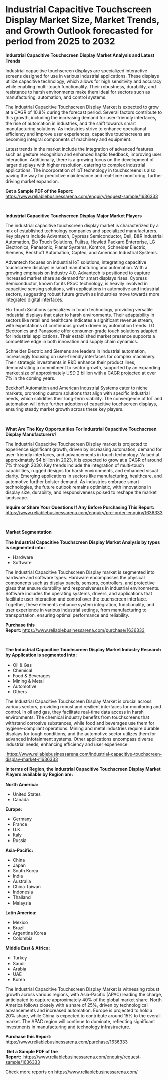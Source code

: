 <p><h1>Industrial Capacitive Touchscreen Display Market Size, Market Trends, and Growth Outlook forecasted for period from 2025 to 2032</h1></p><p><strong>Industrial Capacitive Touchscreen Display Market Analysis and Latest Trends</strong></p>
<p><p>Industrial capacitive touchscreen displays are specialized interactive screens designed for use in various industrial applications. These displays utilize capacitive technology, which allows for high sensitivity and accuracy while enabling multi-touch functionality. Their robustness, durability, and resistance to harsh environments make them ideal for sectors such as manufacturing, automation, and control systems.</p><p>The Industrial Capacitive Touchscreen Display Market is expected to grow at a CAGR of 10.8% during the forecast period. Several factors contribute to this growth, including the increasing demand for user-friendly interfaces, the rise of automation in industries, and the shift towards smart manufacturing solutions. As industries strive to enhance operational efficiency and improve user experiences, capacitive touchscreens are becoming integral components of machinery and equipment.</p><p>Latest trends in the market include the integration of advanced features such as gesture recognition and enhanced haptic feedback, improving user interaction. Additionally, there is a growing focus on the development of larger displays with higher resolution, catering to complex industrial applications. The incorporation of IoT technology in touchscreens is also paving the way for predictive maintenance and real-time monitoring, further driving market expansion.</p></p>
<p><strong>Get a Sample PDF of the Report:&nbsp;</strong> <a href="https://www.reliablebusinessarena.com/enquiry/request-sample/1636333?utm_campaign=2947&utm_medium=2&utm_source=Github&utm_content=ia&utm_term=23032025&utm_id=industrial-capacitive-touchscreen-display">https://www.reliablebusinessarena.com/enquiry/request-sample/1636333</a></p>
<p>&nbsp;</p>
<p><strong>Industrial Capacitive Touchscreen Display Major Market Players</strong></p>
<p><p>The industrial capacitive touchscreen display market is characterized by a mix of established technology companies and specialized manufacturers. Key players include Advantech, Cypress Semiconductor, Dell, B&R Industrial Automation, Elo Touch Solutions, Fujitsu, Hewlett Packard Enterprise, LG Electronics, Panasonic, Planar Systems, Kontron, Schneider Electric, Siemens, Beckhoff Automation, Captec, and American Industrial Systems.</p><p>Advantech focuses on industrial IoT solutions, integrating capacitive touchscreen displays in smart manufacturing and automation. With a growing emphasis on Industry 4.0, Advantech is positioned to capture increased market share as demand for smart displays rises. Cypress Semiconductor, known for its PSoC technology, is heavily involved in capacitive sensing solutions, with applications in automotive and industrial sectors, suggesting robust future growth as industries move towards more integrated digital interfaces.</p><p>Elo Touch Solutions specializes in touch technology, providing versatile industrial displays that cater to harsh environments. Their adaptability in sectors like retail and healthcare indicates a significant revenue stream, with expectations of continuous growth driven by automation trends. LG Electronics and Panasonic offer consumer-grade touch solutions adapted for industrial applications. Their established market presence supports a competitive edge in both innovation and supply chain dynamics.</p><p>Schneider Electric and Siemens are leaders in industrial automation, increasingly focusing on user-friendly interfaces for complex machinery. Their strategic investments in R&D enhance their product lines, demonstrating a commitment to sector growth, supported by an expanding market size of approximately USD 2 billion with a CAGR projected at over 7% in the coming years.</p><p>Beckhoff Automation and American Industrial Systems cater to niche markets, promoting custom solutions that align with specific industrial needs, which solidifies their long-term viability. The convergence of IoT and automation will drive further adoption of capacitive touchscreen displays, ensuring steady market growth across these key players.</p></p>
<p>&nbsp;</p>
<p><strong>What Are The Key Opportunities For Industrial Capacitive Touchscreen Display Manufacturers?</strong></p>
<p><p>The Industrial Capacitive Touchscreen Display market is projected to experience significant growth, driven by increasing automation, demand for user-friendly interfaces, and advancements in touch technology. Valued at approximately $4 billion in 2023, it is expected to grow at a CAGR of around 7% through 2030. Key trends include the integration of multi-touch capabilities, rugged designs for harsh environments, and enhanced visual clarity. Emerging applications in sectors like manufacturing, healthcare, and automotive further bolster demand. As industries embrace smart technologies, the future outlook remains optimistic, with innovations in display size, durability, and responsiveness poised to reshape the market landscape.</p></p>
<p><strong>Inquire or Share Your Questions If Any Before Purchasing This Report:</strong> <a href="https://www.reliablebusinessarena.com/enquiry/pre-order-enquiry/1636333?utm_campaign=2947&utm_medium=2&utm_source=Github&utm_content=ia&utm_term=23032025&utm_id=industrial-capacitive-touchscreen-display">https://www.reliablebusinessarena.com/enquiry/pre-order-enquiry/1636333</a></p>
<p>&nbsp;</p>
<p><strong>Market Segmentation</strong></p>
<p><strong>The Industrial Capacitive Touchscreen Display Market Analysis by types is segmented into:</strong></p>
<p><ul><li>Hardware</li><li>Software</li></ul></p>
<p><p>The Industrial Capacitive Touchscreen Display market is segmented into hardware and software types. Hardware encompasses the physical components such as display panels, sensors, controllers, and protective glass that ensure durability and responsiveness in industrial environments. Software includes the operating systems, drivers, and applications that facilitate user interaction and control over the touchscreen interface. Together, these elements enhance system integration, functionality, and user experience in various industrial settings, from manufacturing to transportation, ensuring optimal performance and reliability.</p></p>
<p><strong>Purchase this Report:&nbsp;</strong><a href="https://www.reliablebusinessarena.com/purchase/1636333?utm_campaign=2947&utm_medium=2&utm_source=Github&utm_content=ia&utm_term=23032025&utm_id=industrial-capacitive-touchscreen-display">https://www.reliablebusinessarena.com/purchase/1636333</a></p>
<p>&nbsp;</p>
<p><strong>The Industrial Capacitive Touchscreen Display Market Industry Research by Application is segmented into:</strong></p>
<p><ul><li>Oil & Gas</li><li>Chemical</li><li>Food & Beverages</li><li>Mining & Metal</li><li>Automotive</li><li>Others</li></ul></p>
<p><p>The Industrial Capacitive Touchscreen Display Market is crucial across various sectors, providing robust and resilient interfaces for monitoring and control. In oil and gas, they facilitate real-time data access in harsh environments. The chemical industry benefits from touchscreens that withstand corrosive substances, while food and beverages use them for hygiene-compliant operations. Mining and metal industries require durable displays for tough conditions, and the automotive sector utilizes them for advanced infotainment systems. Other applications encompass diverse industrial needs, enhancing efficiency and user experience.</p></p>
<p><a href="https://www.reliablebusinessarena.com/industrial-capacitive-touchscreen-display-market-r1636333?utm_campaign=2947&utm_medium=2&utm_source=Github&utm_content=ia&utm_term=23032025&utm_id=industrial-capacitive-touchscreen-display">&nbsp;https://www.reliablebusinessarena.com/industrial-capacitive-touchscreen-display-market-r1636333</a></p>
<p><strong>In terms of Region, the Industrial Capacitive Touchscreen Display Market Players available by Region are:</strong></p>
<p>
    <p> <strong> North America: </strong>
        <ul>
            <li>United States</li>
            <li>Canada</li>
        </ul>
        </p> 
    <p> <strong> Europe: </strong>
        <ul>
            <li>Germany</li>
            <li>France</li>
            <li>U.K.</li>
            <li>Italy</li>
            <li>Russia</li>
        </ul>
        </p> 
    <p> <strong> Asia-Pacific: </strong>
        <ul>
            <li>China</li>
            <li>Japan</li>
            <li>South Korea</li>
            <li>India</li>
            <li>Australia</li>
            <li>China Taiwan</li>
            <li>Indonesia</li>
            <li>Thailand</li>
            <li>Malaysia</li>
        </ul>
        </p> 
    <p> <strong> Latin America: </strong>
        <ul>
            <li>Mexico</li>
            <li>Brazil</li>
            <li>Argentina Korea</li>
            <li>Colombia</li>
        </ul>
        </p> 
    <p> <strong> Middle East & Africa: </strong>
        <ul>
            <li>Turkey</li>
            <li>Saudi</li>
            <li>Arabia</li>
            <li>UAE</li>
            <li>Korea</li>
        </ul>
    </p>
    </p>
<p><p>The Industrial Capacitive Touchscreen Display Market is witnessing robust growth across various regions, with Asia-Pacific (APAC) leading the charge, anticipated to capture approximately 40% of the global market share. North America follows closely with a share of 25%, driven by technological advancements and increased automation. Europe is projected to hold a 20% share, while China is expected to contribute around 15% to the overall market. The APAC region will continue to dominate, reflecting significant investments in manufacturing and technology infrastructure.</p></p>
<p><strong>Purchase this Report: </strong><a href="https://www.reliablebusinessarena.com/purchase/1636333?utm_campaign=2947&utm_medium=2&utm_source=Github&utm_content=ia&utm_term=23032025&utm_id=industrial-capacitive-touchscreen-display">https://www.reliablebusinessarena.com/purchase/1636333</a></p>
<p>&nbsp;<strong>Get a Sample PDF of the Report:&nbsp;&nbsp;</strong><a href="https://www.reliablebusinessarena.com/enquiry/request-sample/1636333?utm_campaign=2947&utm_medium=2&utm_source=Github&utm_content=ia&utm_term=23032025&utm_id=industrial-capacitive-touchscreen-display">https://www.reliablebusinessarena.com/enquiry/request-sample/1636333</a></p>
<p><strong></strong></p>
<p>Check more reports on <a href="https://www.reliablebusinessarena.com/?utm_campaign=2947&utm_medium=2&utm_source=Github&utm_content=ia&utm_term=23032025&utm_id=industrial-capacitive-touchscreen-display">https://www.reliablebusinessarena.com/</a></p>